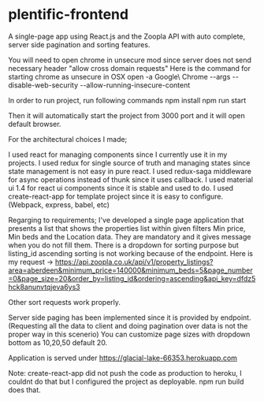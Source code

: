 # plentific-frontend
A single-page app using React.js and the Zoopla API with auto complete, server side pagination and sorting features. 

You will need to open chrome in unsecure mod since server does not send necessary header "allow cross domain requests"
Here is the command for starting chrome as unsecure in OSX 
open -a Google\ Chrome --args --disable-web-security --allow-running-insecure-content

In order to run project, run following commands npm install npm run start

Then it will automatically start the project from 3000 port and it will open default browser.

For the architectural choices I made;

I used react for managing components since I currently use it in my projects. I used redux for single source of truth and managing states since state management is not easy in pure react. I used redux-saga middleware for async operations instead of thunk since it uses callback. I used material ui 1.4 for react ui components since it is stable and used to do. I used create-react-app for template project since it is easy to configure. (Webpack, express, babel, etc)

Regarging to requirements; I've developed a single page application that presents a list that shows the properties list within given filters Min price, Min beds and the Location data. They are mandatory and it gives message when you do not fill them. There is a dropdown for sorting purpose but listing_id ascending sorting is not working because of the endpoint. Here is my request -> https://api.zoopla.co.uk/api/v1/property_listings?area=aberdeen&minimum_price=140000&minimum_beds=5&page_number=0&page_size=20&order_by=listing_id&ordering=ascending&api_key=dfdz5hck8anunvtqjeva6ys3

Other sort requests work properly.

Server side paging has been implemented since it is provided by endpoint. (Requesting all the data to client and doing pagination over data is not the proper way in this scenerio) You can customize page sizes with dropdown bottom as 10,20,50 default 20.

Application is served under https://glacial-lake-66353.herokuapp.com

Note: create-react-app did not push the code as production to heroku, I couldnt do that but I configured the project as deployable. npm run build does that.
